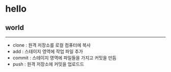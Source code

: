 # hello

## world
---

- clone : 원격 저장소를 로컬 컴퓨터에 복사
- add : 스테이지 영역에 작업 파일 추가
- commit : 스테이지 영역에 파일들을 가지고 커밋을 만듬
- push : 원격 저장소에 커밋을 업로드드